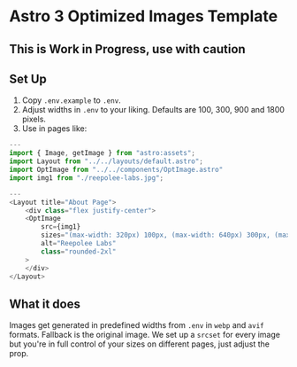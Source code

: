# Astro 3 Optimized Images Template

## This is Work in Progress, use with caution

## Set Up

1. Copy `.env.example` to `.env`.
2. Adjust widths in `.env` to your liking. Defaults are 100, 300, 900 and 1800 pixels. 
3. Use in pages like:

```js
---
import { Image, getImage } from "astro:assets";
import Layout from "../../layouts/default.astro";
import OptImage from "../../components/OptImage.astro"
import img1 from "./reepolee-labs.jpg";

---
<Layout title="About Page">
	<div class="flex justify-center">
	<OptImage 
		src={img1} 
		sizes="(max-width: 320px) 100px, (max-width: 640px) 300px, (max-width: 1000px) 800px, 100vw" 
		alt="Reepolee Labs" 
		class="rounded-2xl" 
	>
	</div>
</Layout>

```

## What it does

Images get generated in predefined widths from `.env` in `webp` and `avif` formats. Fallback is the original image. We set up a `srcset` for every image but you're in full control of your sizes on different pages, just adjust the prop.
